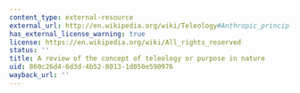```yaml
---
content_type: external-resource
external_url: http://en.wikipedia.org/wiki/Teleology#Anthropic_principle
has_external_license_warning: true
license: https://en.wikipedia.org/wiki/All_rights_reserved
status: ''
title: A review of the concept of teleology or purpose in nature
uid: 860c26d4-6d3d-4b52-8013-1d050e590976
wayback_url: ''
---
```

